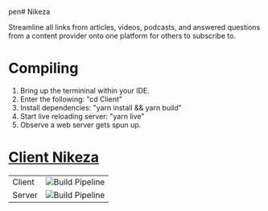 pen# Nikeza

Streamline all links from articles, videos, podcasts, and answered questions from a content provider onto one platform for others to subscribe to.

# Compiling
1. Bring up the termininal within your IDE.
2. Enter the following: "cd Client"
3. Install dependencies: "yarn install && yarn build"
3. Start live reloading server: "yarn live"
4. Observe a web server gets spun up.

# [Client Nikeza](https://github.com/Lambda-Cartel/Nikeza/tree/master/Client)

<table style="width:100%">
  <tr>
    <td>
      Client
    </td>
    <td>
      <img src="https://lambdacartel.visualstudio.com/_apis/public/build/definitions/b1ffd400-fa75-4529-a3a9-dadf020b2150/1/badge" 
        alt="Build Pipeline"/>
    </td>
  </tr>
  <tr>
    <td>
        Server
      </td>
      <td>
        <img src="https://lambdacartel.visualstudio.com/_apis/public/build/definitions/b1ffd400-fa75-4529-a3a9-dadf020b2150/3/badge" 
          alt="Build Pipeline"/>
      </td>
  </tr>
</table>
